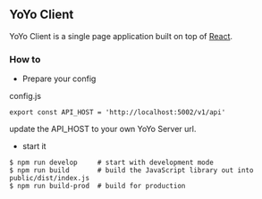 ## YoYo Client

YoYo Client is a single page application built on top of [React]().

### How to

* Prepare your config

config.js
```
export const API_HOST = 'http://localhost:5002/v1/api'
```

update the API_HOST to your own YoYo Server url.

* start it

```
$ npm run develop     # start with development mode
$ npm run build       # build the JavaScript library out into public/dist/index.js
$ npm run build-prod  # build for production
```

